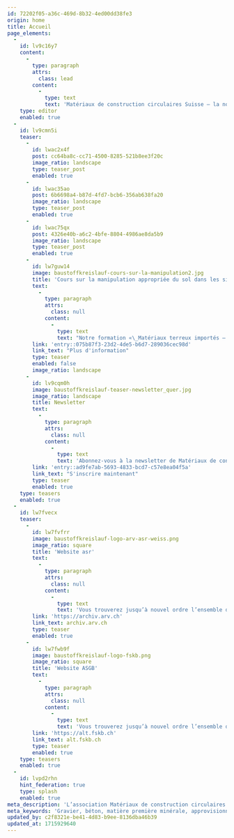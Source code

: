```yaml
---
id: 72202f05-a36c-469d-8b32-4ed00dd38fe3
origin: home
title: Accueil
page_elements:
  -
    id: lv9c16y7
    content:
      -
        type: paragraph
        attrs:
          class: lead
        content:
          -
            type: text
            text: 'Matériaux de construction circulaires Suisse – la nouvelle association professionnelle forte: nous voulons marquer l’avenir du secteur de la construction et du recyclage en Suisse et contribuer à le façonner.'
    type: editor
    enabled: true
  -
    id: lv9cmn5i
    teaser:
      -
        id: lwac2x4f
        post: cc64ba8c-cc71-4500-8285-521b8ee3f20c
        image_ratio: landscape
        type: teaser_post
        enabled: true
      -
        id: lwac35ao
        post: 6b6698a4-b87d-4fd7-bcb6-356ab638fa20
        image_ratio: landscape
        type: teaser_post
        enabled: true
      -
        id: lwac75qx
        post: 4326e40b-a6c2-4bfe-8804-4986ae8da5b9
        image_ratio: landscape
        type: teaser_post
        enabled: true
      -
        id: lw7guw14
        image: baustoffkreislauf-cours-sur-la-manipulation2.jpg
        title: 'Cours sur la manipulation appropriée du sol dans les sites d’extraction et les décharges'
        text:
          -
            type: paragraph
            attrs:
              class: null
            content:
              -
                type: text
                text: "Notre formation «\_Matériaux terreux importés – Ensemencement des remises en état » vous permettra de vous familiariser avec la manipulation appropriée du sol."
        link: 'entry::075b87f3-23d2-4de5-b6d7-289036cec98d'
        link_text: "Plus d'information"
        type: teaser
        enabled: false
        image_ratio: landscape
      -
        id: lv9cqm0h
        image: baustoffkreislauf-teaser-newsletter_quer.jpg
        image_ratio: landscape
        title: Newsletter
        text:
          -
            type: paragraph
            attrs:
              class: null
            content:
              -
                type: text
                text: 'Abonnez-vous à la newsletter de Matériaux de construction circulaires Suisse!'
        link: 'entry::ad9fe7ab-5693-4833-bcd7-c57e8ea04f5a'
        link_text: "S'inscrire maintenant"
        type: teaser
        enabled: true
    type: teasers
    enabled: true
  -
    id: lw7fvecx
    teaser:
      -
        id: lw7fvfrr
        image: baustoffkreislauf-logo-arv-asr-weiss.png
        image_ratio: square
        title: 'Website asr'
        text:
          -
            type: paragraph
            attrs:
              class: null
            content:
              -
                type: text
                text: 'Vous trouverez jusqu’à nouvel ordre l’ensemble des publications, modèles, produits et prises de position de l’ancienne association sur le site Internet actuel de l’asr.'
        link: 'https://archiv.arv.ch'
        link_text: archiv.arv.ch
        type: teaser
        enabled: true
      -
        id: lw7fwb9f
        image: baustoffkreislauf-logo-fskb.png
        image_ratio: square
        title: 'Website ASGB'
        text:
          -
            type: paragraph
            attrs:
              class: null
            content:
              -
                type: text
                text: 'Vous trouverez jusqu’à nouvel ordre l’ensemble des publications, modèles, produits et prises de position de l’ancienne association sur le site Internet actuel de l’ASGB.'
        link: 'https://alt.fskb.ch'
        link_text: alt.fskb.ch
        type: teaser
        enabled: true
    type: teasers
    enabled: true
  -
    id: lvpd2rhn
    hint_federation: true
    type: splash
    enabled: true
meta_description: 'L’association Matériaux de construction circulaires Suisse garantit le bouclage des circuits préservant la valeur et s’engage en faveur d’une gestion soigneuse des matières premières minérales, de la nature et de l’environnement. Elle représente les intérêts de la branche des graviers, du béton et du recyclage vis-à-vis de la Confédération, des cantons, des spécialistes et du public. Elle encourage en outre la formation sectorielle et propose à ses membres des prestations sur mesure.'
meta_keywords: 'Gravier, béton, matière première minérale, approvisionnement en matières premières, élimination des matières premières, sécurité des matières premières, recyclage, décharges, recyclage des matériaux de construction, circuit, fermeture des circuits, économie circulaire, matériaux de construction circulaires, déconstruction, matériau de construction, nature, sol, remise en état, durabilité, habitat, biodiversité, inspectorat, ASGB, asr, élimination, sites contaminés, matériaux d’excavation, matériaux de démolition, déchets de chantiers non triés, déchets artisanaux, industrie du bois usagé, aménagement du territoire, gravière, centrale à béton, usine de recyclage, Suisse'
updated_by: c2f8321e-be41-4d83-b9ee-8136dba46b39
updated_at: 1715929640
---
```

